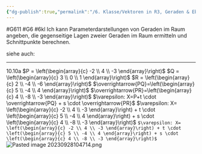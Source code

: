 ```yaml
---
{"dg-publish":true,"permalink":"/6. Klasse/Vektoren in R3, Geraden & Ebenen im Raum, Rn/Parameterdarstellungen von Geraden im Raum angeben, Lage zweier Geraden/"}
---
```


#G611 #G6 #6kl
Ich kann Parameterdarstellungen von Geraden im Raum angeben, die gegenseitige Lagen zweier Geraden im Raum ermitteln und Schnittpunkte berechnen.

siehe auch:
___
10.10a
$P = \left(\begin{array}{c} -2 \\ 4 \\ -3 \end{array}\right)$
$Q = \left(\begin{array}{c} 3 \\ 0 \\ 1 \end{array}\right)$
$R = \left(\begin{array}{c} 2 \\ -4 \\ -6 \end{array}\right)$
$\overrightarrow{PQ}=\left(\begin{array}{c} 5 \\ -4 \\ 4 \end{array}\right)$
$\overrightarrow{PR}=\left(\begin{array}{c} 4 \\ -8 \\ -3 \end{array}\right)$
$\varepsilon: X=P+t \cdot \overrightarrow{PQ} + s \cdot \overrightarrow{PR}$
$\varepsilon: X= \left(\begin{array}{c} -2 \\ 4 \\ -3 \end{array}\right) + t \cdot \left(\begin{array}{c} 5 \\ -4 \\ 4 \end{array}\right) + s \cdot \left(\begin{array}{c} 4 \\ -8 \\ -3 \end{array}\right)$
```$\varepsilon: X= \left(\begin{array}{c} -2 \\ 4 \\ -3 \end{array}\right) + t \cdot \left(\begin{array}{c} 5 \\ -4 \\ 4 \end{array}\right) + s \cdot \left(\begin{array}{c} 4 \\ -8 \\ -3 \end{array}\right)$```
![Pasted image 20230928104714.png](/img/user/0%20Meta/Bilder/Pasted%20image%2020230928104714.png)
